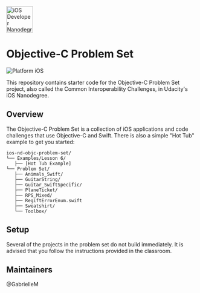 <img src="https://s3-us-west-1.amazonaws.com/udacity-content/degrees/catalog-images/nd003.png" alt="iOS Developer Nanodegree logo" height="70" >

# Objective-C Problem Set

![Platform iOS](https://img.shields.io/badge/nanodegree-iOS-blue.svg)

This repository contains starter code for the Objective-C Problem Set project, also called the Common Interoperability Challenges, in Udacity's iOS Nanodegree.

## Overview

The Objective-C Problem Set is a collection of iOS applications and code challenges that use Objective-C and Swift. There is also a simple "Hot Tub" example to get you started:

```
ios-nd-objc-problem-set/
└── Examples/Lesson 6/
   ├── [Hot Tub Example]
└── Problem Set/
   ├── Animals_Swift/
   ├── GuitarString/
   ├── Guitar_SwiftSpecific/
   ├── PlaneTicket/
   ├── RPS_Mixed/
   ├── RegiftErrorEnum.swift
   ├── Sweatshirt/
   └── Toolbox/
```

## Setup

Several of the projects in the problem set do not build immediately. It is advised that you follow the instructions provided in the classroom.

## Maintainers

@GabrielleM

